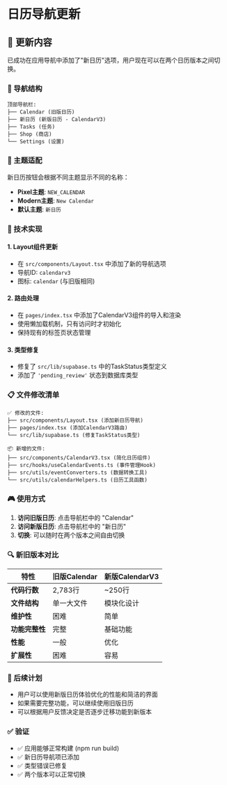 # 日历导航更新

## 🎯 更新内容

已成功在应用导航中添加了"新日历"选项，用户现在可以在两个日历版本之间切换。

### 📱 导航结构

```
顶部导航栏:
├── Calendar (旧版日历)
├── 新日历 (新版日历 - CalendarV3)
├── Tasks (任务)
├── Shop (商店)
└── Settings (设置)
```

### 🌟 主题适配

新日历按钮会根据不同主题显示不同的名称：

- **Pixel主题**: `NEW_CALENDAR`
- **Modern主题**: `New Calendar`
- **默认主题**: `新日历`

### 🔧 技术实现

#### 1. Layout组件更新
- 在 `src/components/Layout.tsx` 中添加了新的导航选项
- 导航ID: `calendarv3`
- 图标: `calendar` (与旧版相同)

#### 2. 路由处理
- 在 `pages/index.tsx` 中添加了CalendarV3组件的导入和渲染
- 使用懒加载机制，只有访问时才初始化
- 保持现有的标签页状态管理

#### 3. 类型修复
- 修复了 `src/lib/supabase.ts` 中的TaskStatus类型定义
- 添加了 `'pending_review'` 状态到数据库类型

### 📋 文件修改清单

```
✅ 修改的文件:
├── src/components/Layout.tsx (添加新日历导航)
├── pages/index.tsx (添加CalendarV3路由)
└── src/lib/supabase.ts (修复TaskStatus类型)

📦 新增的文件:
├── src/components/CalendarV3.tsx (简化日历组件)
├── src/hooks/useCalendarEvents.ts (事件管理Hook)
├── src/utils/eventConverters.ts (数据转换工具)
└── src/utils/calendarHelpers.ts (日历工具函数)
```

### 🎮 使用方式

1. **访问旧版日历**: 点击导航栏中的 "Calendar"
2. **访问新版日历**: 点击导航栏中的 "新日历"
3. **切换**: 可以随时在两个版本之间自由切换

### 🔍 新旧版本对比

| 特性 | 旧版Calendar | 新版CalendarV3 |
|------|-------------|----------------|
| **代码行数** | 2,783行 | ~250行 |
| **文件结构** | 单一大文件 | 模块化设计 |
| **维护性** | 困难 | 简单 |
| **功能完整性** | 完整 | 基础功能 |
| **性能** | 一般 | 优化 |
| **扩展性** | 困难 | 容易 |

### 🚀 后续计划

- 用户可以使用新版日历体验优化的性能和简洁的界面
- 如果需要完整功能，可以继续使用旧版日历
- 可以根据用户反馈决定是否逐步迁移功能到新版本

### ✅ 验证

- ✅ 应用能够正常构建 (npm run build)
- ✅ 新日历导航项已添加
- ✅ 类型错误已修复
- ✅ 两个版本可以正常切换
